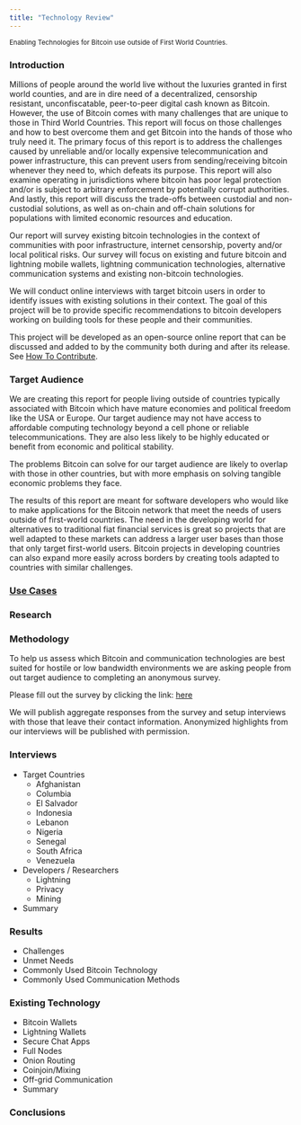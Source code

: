 ```yaml
---
title: "Technology Review"
---
```

<sub>Enabling Technologies for Bitcoin use outside of First World Countries.</sub>

### Introduction
Millions of people around the world live without the luxuries granted in first world counties, and are in dire need of a decentralized, censorship resistant, unconfiscatable, peer-to-peer digital cash known as Bitcoin. However, the use of Bitcoin comes with many challenges that are unique to those in Third World Countries. This report will focus on those challenges and how to best overcome them and get Bitcoin into the hands of those who truly need it. The primary focus of this report is to address the challenges caused by unreliable and/or locally expensive telecommunication and power infrastructure, this can prevent users from sending/receiving bitcoin whenever they need to, which defeats its purpose. This report will also examine operating in jurisdictions where bitcoin has poor legal protection and/or is subject to arbitrary enforcement by potentially corrupt authorities.  And lastly, this report will discuss the trade-offs between custodial and non-custodial solutions, as well as on-chain and off-chain solutions for populations with limited economic resources and education.

Our report will survey existing bitcoin technologies in the context of communities with poor infrastructure, internet censorship, poverty and/or local political risks. Our survey will focus on existing and future bitcoin and lightning mobile wallets, lightning communication technologies, alternative communication systems and existing non-bitcoin technologies.

We will conduct online interviews with target bitcoin users in order to identify issues with existing solutions in their context. The goal of this project will be to provide specific recommendations to bitcoin developers working on building tools for these people and their communities.

This project will be developed as an open-source online report that can be discussed and added to by the community both during and after its release. See [How To Contribute](contributing.md).

### Target Audience

We are creating this report for people living outside of countries typically associated with Bitcoin which have mature economies and political freedom like the USA or Europe. Our target audience may not have access to affordable computing technology beyond a cell phone or reliable telecommunications. They are also less likely to be highly educated or benefit from economic and political stability. 

The problems Bitcoin can solve for our target audience are likely to overlap with those in other countries, but with more emphasis on solving tangible economic problems they face.

The results of this report are meant for software developers who would like to make applications for the Bitcoin network that meet the needs of users outside of first-world countries. The need in the developing world for alternatives to traditional fiat financial services is great so projects that are well adapted to these markets can address a larger user bases than those that only target first-world users. Bitcoin projects in developing countries can also expand more easily across borders by creating tools adapted to countries with similar challenges.

### [Use Cases](technology_review/use_cases.md)

### Research

### Methodology

To help us assess which Bitcoin and communication technologies are best suited for hostile or low bandwidth environments we are asking people from out target audience to completing an anonymous survey.

Please fill out the survey by clicking the link: [here](https://cryptpad.fr/form/#/2/form/view/lv7VEOuagTz7oA3dEQ2xqITi31cBNB1TiGSXGb7jaQU/)

We will publish aggregate responses from the survey and setup interviews with those that leave their contact information. Anonymized highlights from our interviews will be published with permission.

### Interviews
* Target Countries
  * Afghanistan
  * Columbia
  * El Salvador
  * Indonesia
  * Lebanon
  * Nigeria
  * Senegal
  * South Africa
  * Venezuela
* Developers / Researchers
  * Lightning
  * Privacy
  * Mining
* Summary

### Results
* Challenges
* Unmet Needs
* Commonly Used Bitcoin Technology
* Commonly Used Communication Methods

### Existing Technology
* Bitcoin Wallets
* Lightning Wallets
* Secure Chat Apps
* Full Nodes
* Onion Routing
* Coinjoin/Mixing
* Off-grid Communication
* Summary

### Conclusions

